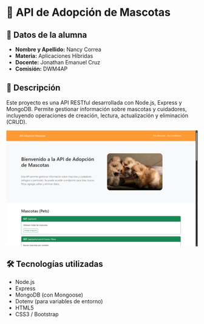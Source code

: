# 🐾 API de Adopción de Mascotas

## 👤 Datos de la alumna

- **Nombre y Apellido:** Nancy Correa
- **Materia:** Aplicaciones Híbridas
- **Docente:** Jonathan Emanuel Cruz
- **Comisión:** DWM4AP

## 📄 Descripción

Este proyecto es una API RESTful desarrollada con Node.js, Express y MongoDB. Permite gestionar información sobre mascotas y cuidadores, incluyendo operaciones de creación, lectura, actualización y eliminación (CRUD).

![Captura de pantalla de la página API Adopción de Mascotas](public/img/api_img.png)

## 🛠️ Tecnologías utilizadas

- Node.js
- Express
- MongoDB (con Mongoose)
- Dotenv (para variables de entorno)
- HTML5
- CSS3 / Bootstrap